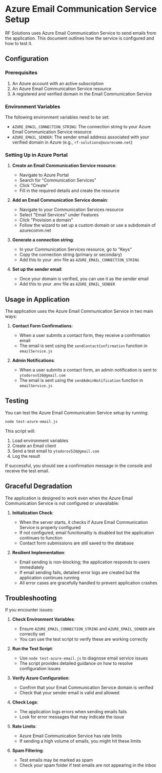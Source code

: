# Azure Email Communication Service Setup

RF Solutions uses Azure Email Communication Service to send emails from the application. This document outlines how the service is configured and how to test it.

## Configuration

### Prerequisites

1. An Azure account with an active subscription
2. An Azure Email Communication Service resource
3. A registered and verified domain in the Email Communication Service

### Environment Variables

The following environment variables need to be set:

- `AZURE_EMAIL_CONNECTION_STRING`: The connection string to your Azure Email Communication Service resource
- `AZURE_EMAIL_SENDER`: The sender email address associated with your verified domain in Azure (e.g., `rf-solutions@azurecomm.net`)

### Setting Up in Azure Portal

1. **Create an Email Communication Service resource**:
   - Navigate to Azure Portal
   - Search for "Communication Services"
   - Click "Create"
   - Fill in the required details and create the resource

2. **Add an Email Communication Service domain**:
   - Navigate to your Communication Services resource
   - Select "Email Services" under Features
   - Click "Provision a domain"
   - Follow the wizard to set up a custom domain or use a subdomain of azurecomm.net

3. **Generate a connection string**:
   - In your Communication Services resource, go to "Keys"
   - Copy the connection string (primary or secondary)
   - Add this to your .env file as `AZURE_EMAIL_CONNECTION_STRING`

4. **Set up the sender email**:
   - Once your domain is verified, you can use it as the sender email
   - Add this to your .env file as `AZURE_EMAIL_SENDER`

## Usage in Application

The application uses the Azure Email Communication Service in two main ways:

1. **Contact Form Confirmations**:
   - When a user submits a contact form, they receive a confirmation email
   - The email is sent using the `sendContactConfirmation` function in `emailService.js`

2. **Admin Notifications**:
   - When a user submits a contact form, an admin notification is sent to `ytodorov526@gmail.com`
   - The email is sent using the `sendAdminNotification` function in `emailService.js`

## Testing

You can test the Azure Email Communication Service setup by running:

```bash
node test-azure-email.js
```

This script will:
1. Load environment variables
2. Create an Email client
3. Send a test email to `ytodorov526@gmail.com`
4. Log the result

If successful, you should see a confirmation message in the console and receive the test email.

## Graceful Degradation

The application is designed to work even when the Azure Email Communication Service is not configured or unavailable:

1. **Initialization Check**:
   - When the server starts, it checks if Azure Email Communication Service is properly configured
   - If not configured, email functionality is disabled but the application continues to function
   - Contact form submissions are still saved to the database

2. **Resilient Implementation**:
   - Email sending is non-blocking; the application responds to users immediately
   - If email sending fails, detailed error logs are created but the application continues running
   - All error cases are gracefully handled to prevent application crashes

## Troubleshooting

If you encounter issues:

1. **Check Environment Variables**:
   - Ensure `AZURE_EMAIL_CONNECTION_STRING` and `AZURE_EMAIL_SENDER` are correctly set
   - You can use the test script to verify these are working correctly

2. **Run the Test Script**:
   - Use `node test-azure-email.js` to diagnose email service issues
   - The script provides detailed guidance on how to resolve configuration issues

3. **Verify Azure Configuration**:
   - Confirm that your Email Communication Service domain is verified
   - Check that your sender email is valid and allowed

4. **Check Logs**:
   - The application logs errors when sending emails fails
   - Look for error messages that may indicate the issue

5. **Rate Limits**:
   - Azure Email Communication Service has rate limits
   - If sending a high volume of emails, you might hit these limits

6. **Spam Filtering**:
   - Test emails may be marked as spam
   - Check your spam folder if test emails are not appearing in the inbox
